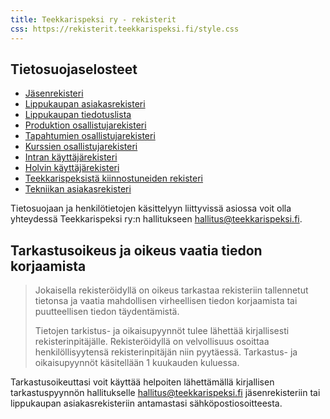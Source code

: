 ```yaml
---
title: Teekkarispeksi ry - rekisterit
css: https://rekisterit.teekkarispeksi.fi/style.css
---
```


## Tietosuojaselosteet

* [Jäsenrekisteri](https://rekisterit.teekkarispeksi.fi/jasenrekisteri)
* [Lippukaupan asiakasrekisteri](https://rekisterit.teekkarispeksi.fi/lippukauppa)
* [Lippukaupan tiedotuslista](https://rekisterit.teekkarispeksi.fi/lippukauppa-info)
* [Produktion osallistujarekisteri](https://rekisterit.teekkarispeksi.fi/produktio)
* [Tapahtumien osallistujarekisteri](https://rekisterit.teekkarispeksi.fi/tapahtumat)
* [Kurssien osallistujarekisteri](https://rekisterit.teekkarispeksi.fi/kurssit)
* [Intran käyttäjärekisteri](https://rekisterit.teekkarispeksi.fi/intra)
* [Holvin käyttäjärekisteri](https://rekisterit.teekkarispeksi.fi/holvi)
* [Teekkarispeksistä kiinnostuneiden rekisteri](https://rekisterit.teekkarispeksi.fi/kiinnostuneet)
* [Tekniikan asiakasrekisteri](https://rekisterit.teekkarispeksi.fi/tekniikka)

Tietosuojaan ja henkilötietojen käsittelyyn liittyvissä asiossa voit olla yhteydessä Teekkarispeksi ry:n hallitukseen [hallitus@teekkarispeksi.fi](mailto:hallitus@teekkarispeksi.fi).

## Tarkastusoikeus ja oikeus vaatia tiedon korjaamista


> Jokaisella rekisteröidyllä on oikeus tarkastaa rekisteriin tallennetut tietonsa ja vaatia mahdollisen virheellisen tiedon korjaamista tai puutteellisen tiedon täydentämistä. 
> 
> Tietojen tarkistus- ja oikaisupyynnöt tulee lähettää kirjallisesti rekisterinpitäjälle. Rekisteröidyllä on velvollisuus osoittaa henkilöllisyytensä rekisterinpitäjän niin pyytäessä. Tarkastus- ja oikaisupyynnöt käsitellään 1 kuukauden kuluessa.


Tarkastusoikeuttasi voit käyttää helpoiten lähettämällä kirjallisen tarkastuspyynnön hallitukselle [hallitus@teekkarispeksi.fi](mailto:hallitus@teekkarispeksi.fi) jäsenrekisteriin tai lippukaupan asiakasrekisteriin antamastasi sähköpostiosoitteesta.
